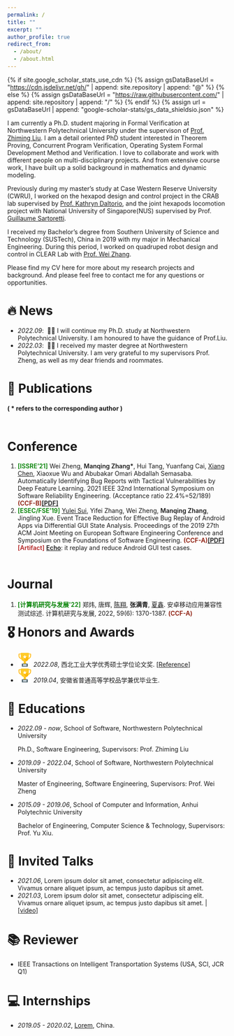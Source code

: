 ```yaml
---
permalink: /
title: ""
excerpt: ""
author_profile: true
redirect_from: 
  - /about/
  - /about.html
---
```


{% if site.google_scholar_stats_use_cdn %}
{% assign gsDataBaseUrl = "https://cdn.jsdelivr.net/gh/" | append: site.repository | append: "@" %}
{% else %}
{% assign gsDataBaseUrl = "https://raw.githubusercontent.com/" | append: site.repository | append: "/" %}
{% endif %}
{% assign url = gsDataBaseUrl | append: "google-scholar-stats/gs_data_shieldsio.json" %}

<span class='anchor' id='about-me'></span>

I am currently a Ph.D. student majoring in Formal Verification at Northwestern Polytechnical University under the supervison of [Prof. Zhiming Liu](https://teacher.nwpu.edu.cn/zliu.html). I am a detail oriented PhD student interested in Theorem Proving, ​Concurrent Program Verification, Operating System Formal Development Method and Verification. I love to collaborate and work with different people on multi-disciplinary projects. And from extensive course work, I have built up a solid background in mathematics and dynamic modeling. ​

Previously during my master’s study at Case Western Reserve University (CWRU), I worked on the hexapod design and control project in the CRAB lab supervised by [Prof. Kathryn Daltorio](https://engineering.case.edu/research/labs/Daltorio/), and the joint hexapods locomotion project with National University of Singapore(NUS) supervised by Prof. [Guillaume Sartoretti](https://www.marmotlab.org). 

I received my Bachelor’s degree from Southern University of Science and Technology (SUSTech), China in 2019 with my major in Mechanical Engineering. During this period, I worked on quadruped robot design and control in CLEAR Lab with [Prof. Wei Zhang](https://www.wzhanglab.site).

Please find my CV here for more about my research projects and background. And please feel free to contact me for any questions or opportunities. 

<!-- My research interest includes neural machine translation and computer vision. I have published more than 100 papers at the top international AI conferences with total <a href='https://scholar.google.com/citations?user=DhtAFkwAAAAJ'>google scholar citations <strong><span id='total_cit'>260000+</span></strong></a> (You can also use google scholar badge <a href='https://scholar.google.com/citations?user=DhtAFkwAAAAJ'><img src="https://img.shields.io/endpoint?url={{ url | url_encode }}&logo=Google%20Scholar&labelColor=f6f6f6&color=9cf&style=flat&label=citations"></a>). -->


# 🔥 News
- *2022.09*: &nbsp;🎉🎉 I will continue my Ph.D. study at Northwestern Polytechnical University. I am honoured to have the guidance of Prof.Liu.
- *2022.03*: &nbsp;🎉🎉 I received my master degree at Northwestern Polytechnical University. I am very grateful to my supervisors Prof. Zheng, as well as my dear friends and roommates.

# 📝 Publications 
#### ( \* refers to the corresponding author )

<!-- <img src="images/Award.png"/> <span style="color:rgb(209, 36, 13);font-weight: 600;">ACM SIGSOFT Distinguished Paper Award.</span><br /> -->

<div id="Conference" style="float:left;margin-top: 5px;">
    <h1 class="content_title">Conference</h1>
    <ol class="main_ul" style="margin-top: 5px;">
    <li><span style="color:green;font-weight: 600;">[ISSRE’21]</span> Wei Zheng, <span style="font-weight: 600;">Manqing Zhang*</span>, Hui Tang, Yuanfang Cai, <a target="_blank" href="https://smartse.github.io/">Xiang Chen</a>, Xiaoxue Wu and Abubakar Omari Abdallah Semasaba. Automatically Identifying Bug Reports with Tactical Vulnerabilities by Deep Feature Learning. 2021 IEEE 32nd International Symposium on Software Reliability Engineering. (Acceptance ratio 22.4%=52/189)  
        <span style="color:rgb(138, 22, 6);font-weight: 600;">(CCF-B)<a href="publications/issre21.pdf">[PDF]</a></span>
    </li>
    <li><span style="color:green;font-weight: 600;">[ESEC/FSE’19]</span> <a target="_blank" href="https://yuleisui.github.io">Yulei Sui</a>, Yifei Zhang, Wei Zheng, <span style="font-weight: 600;">Manqing Zhang</span>, Jingling Xue. Event Trace Reduction for Effective Bug Replay of Android Apps via Differential GUI State Analysis. Proceedings of the 2019 27th ACM Joint Meeting on European Software Engineering Conference and Symposium on the Foundations of Software Engineering. 
        <span style="color:rgb(138, 22, 6);font-weight: 600;">(CCF-A)<a href="publications/fse19.pdf">[PDF]</a></span><br />
	<span style="color:firebrick;font-weight: 600;">[Artifact]</span> <a href="https://github.com/zmqgeek/Echo" style="font-weight: 600;">Echo</a>: it replay and reduce Android GUI test cases.
    </li>
    </ol>
</div>
				
				
<div id="Journal" style="float:left;margin-top: 5px;">
    <h1 class="content_title">Journal</h1>
    <ol class="main_ul" style="margin-top: 5px;">
    <li><span style="color:green;font-weight: 600;">[计算机研究与发展'22]</span> 郑炜, 唐辉, <a target="_blank" href="https://smartse.github.io/">陈翔</a>, <span style="font-weight: 600;">张满青</span>, <a target="_blank" href="https://xin-xia.github.io/">夏鑫</a>. 安卓移动应用兼容性测试综述. 计算机研究与发展, 2022, 59(6): 1370-1387. 
        <span style="color:rgb(138, 22, 6);font-weight: 600;">(CCF-A)</span>
    </li>
    </ol>
</div>	   

# 🎖 Honors and Awards

- ![Award1](images/Award1.png) *2022.08*, 西北工业大学优秀硕士学位论文奖. \[[Reference](https://gs.nwpu.edu.cn/info/2141/15244.htm)\]
- ![Award1](images/Award1.png) *2019.04*, 安徽省普通高等学校品学兼优毕业生.

# 📖 Educations
- *2022.09 - now*, School of Software, Northwestern Polytechnical University
  
  Ph.D., Software Engineering, Supervisors: Prof. Zhiming Liu
  
- *2019.09 - 2022.04*, School of Software, Northwestern Polytechnical University

  Master of Engineering, Software Engineering, Supervisors: Prof. Wei Zheng
  
- *2015.09 - 2019.06*, School of Computer and Information, Anhui Polytechnic University

  Bachelor of Engineering, Computer Science & Technology, Supervisors: Prof. Yu Xiu.

# 💬 Invited Talks
- *2021.06*, Lorem ipsum dolor sit amet, consectetur adipiscing elit. Vivamus ornare aliquet ipsum, ac tempus justo dapibus sit amet. 
- *2021.03*, Lorem ipsum dolor sit amet, consectetur adipiscing elit. Vivamus ornare aliquet ipsum, ac tempus justo dapibus sit amet.  \| [\[video\]](https://github.com/)

# 📚 Reviewer
- IEEE Transactions on Intelligent Transportation Systems (USA, SCI, JCR Q1)

# 💻 Internships
- *2019.05 - 2020.02*, [Lorem](https://github.com/), China.
